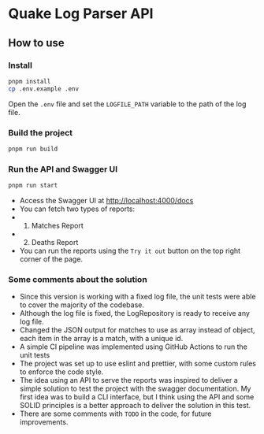 # Quake Log Parser API

## How to use

### Install

```bash
pnpm install
cp .env.example .env
```

Open the `.env` file and set the `LOGFILE_PATH` variable to the path of the log file.

### Build the project

```bash
pnpm run build
```

### Run the API and Swagger UI

```bash
pnpm run start
```

- Access the Swagger UI at [http://localhost:4000/docs](http://localhost:4000/docs)
- You can fetch two types of reports:
- 1. Matches Report
- 2. Deaths Report
- You can run the reports using the `Try it out` button on the top right corner of the page.

### Some comments about the solution

- Since this version is working with a fixed log file, the unit tests were able to cover the majority of the codebase.
- Although the log file is fixed, the LogRepository is ready to receive any log file.
- Changed the JSON output for matches to use as array instead of object, each item in the array is a match, with a unique id.
- A simple CI pipeline was implemented using GitHub Actions to run the unit tests
- The project was set up to use eslint and prettier, with some custom rules to enforce the code style.
- The idea using an API to serve the reports was inspired to deliver a simple solution to test the project with the swagger documentation. My first idea was to build a CLI interface, but I think using the API and some SOLID principles is a better approach to deliver the solution in this test.
- There are some comments with `TODO` in the code, for future improvements.